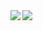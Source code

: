 
<a href="https://github.com/anuraghazra/convoychat">
  <img align="left" src="https://github-readme-stats-ds39-rbom5mcsz-lykkeaxlin.vercel.app/api/top-langs/?username=lykkeaxlin&theme=nord&count_private=true&langs_count=10&layout=compact" />
</a>
<a href="https://github.com/anuraghazra/github-readme-stats">
  <img align="center" src="https://github-readme-stats.vercel.app/api?username=lykkeaxlin&show_icons=true&theme=nord&count_private=true&card_width=420" />
</a>
